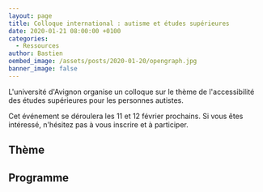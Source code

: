```yaml
---
layout: page
title: Colloque international : autisme et études supérieures
date: 2020-01-21 08:00:00 +0100
categories:
  - Ressources
author: Bastien
oembed_image: /assets/posts/2020-01-20/opengraph.jpg
banner_image: false
---
```


L'université d'Avignon organise un colloque sur le thème
de l'accessibilité des études supérieures pour les personnes autistes.

Cet événement se déroulera les 11 et 12 février prochains.
Si vous êtes intéressé, n'hésitez pas à vous inscrire et à participer.

<amp-img src="/assets/posts/2020-01-21/invitation.jpg" layout="intrinsic" class="center" width="1000" height="476" alt="Invitation université d'Avignon"></amp-img>


## Thème

<amp-img src="/assets/posts/2020-01-21/theme.png" layout="intrinsic" class="center" width="1000" height="326" alt="Thème du colloque"></amp-img>


## Programme

<amp-img src="/assets/posts/2020-01-21/intervenants.png" layout="intrinsic" class="center" width="1000" height="574" alt="Intervenants"></amp-img>

<amp-img src="/assets/posts/2020-01-21/programme.png" layout="intrinsic" class="center" width="1000" height="657" alt="Programme"></amp-img>

